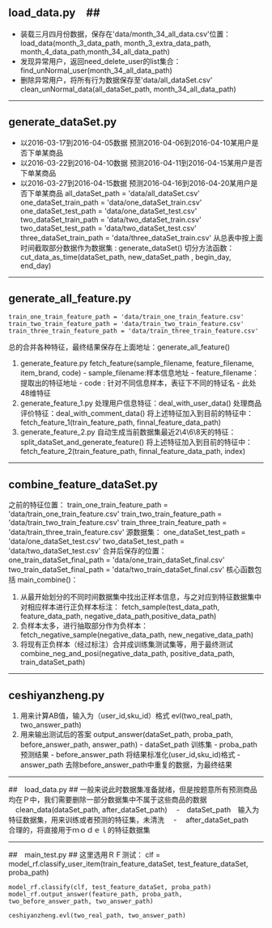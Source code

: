 


## load_data.py　##
- 装载三月四月份数据，保存在'data/month_34_all_data.csv'位置：
         load_data(month_3_data_path, month_3_extra_data_path, month_4_data_path,month_34_all_data_path)
- 发现异常用户，返回need_delete_user的list集合：
         find_unNormal_user(month_34_all_data_path)
- 删除异常用户，将所有行为数据保存至'data/all_dataSet.csv'
         clean_unNormal_data(all_dataSet_path, month_34_all_data_path)


----------
## generate_dataSet.py ##


-  以2016-03-17到2016-04-05数据 预测2016-04-06到2016-04-10某用户是否下单某商品
- 以2016-03-22到2016-04-10数据   预测2016-04-11到2016-04-15某用户是否下单某商品
- 以2016-03-27到2016-04-15数据   预测2016-04-16到2016-04-20某用户是否下单某商品
        all_dataSet_path = 'data/all_dataSet.csv'
        one_dataSet_train_path = 'data/one_dataSet_train.csv'
        one_dataSet_test_path = 'data/one_dataSet_test.csv'
        two_dataSet_train_path = 'data/two_dataSet_train.csv'
        two_dataSet_test_path = 'data/two_dataSet_test.csv'
        three_dataSet_train_path = 'data/three_dataSet_train.csv'
    从总表中按上面时间截取部分数据作为数据集 : generate_dataSet()
    切分方法函数：
    	cut_data_as_time(dataSet_path, new_dataSet_path , begin_day, end_day)


----------


##  generate_all_feature.py ##

    train_one_train_feature_path = 'data/train_one_train_feature.csv'
    train_two_train_feature_path = 'data/train_two_train_feature.csv'
    train_three_train_feature_path = 'data/train_three_train_feature.csv'

总的合并各种特征，最终结果保存在上面地址：generate_all_feature()
1.  generate_feature.py
         fetch_feature(sample_filename, feature_filename, item_brand, code)
         - sample_filename:样本信息地址
            - feature_filename：提取出的特征地址
            - code : 针对不同信息样本，表征下不同的特证名
            - 此处48维特征
2. generate_feature_1.py
   处理用户信息特征：deal_with_user_data()
   处理商品评价特征：deal_with_comment_data()
   将上述特征加入到目前的特征中：
         fetch_feature_1(train_feature_path, finnal_feature_data_path)
3. generate_feature_2.py
   自动生成当前数据集最近2\4\6\8天的特征：
       split_dataSet_and_generate_feature()
   将上述特征加入到目前的特征中：
       fetch_feature_2(train_feature_path, finnal_feature_data_path, index)


----------
## combine_feature_dataSet.py ##
之前的特征位置：
    train_one_train_feature_path = 'data/train_one_train_feature.csv'
    train_two_train_feature_path = 'data/train_two_train_feature.csv'
    train_three_train_feature_path = 'data/train_three_train_feature.csv' 
源数据集：
    one_dataSet_test_path = 'data/one_dataSet_test.csv'
    two_dataSet_test_path = 'data/two_dataSet_test.csv'
合并后保存的位置：
    one_train_dataSet_final_path = 'data/one_train_dataSet_final.csv'
    two_train_dataSet_final_path = 'data/two_train_dataSet_final.csv'
核心函数包括 main_combine()：
1. 从最开始划分的不同时间数据集中找出正样本信息，与之对应到特征数据集中对相应样本进行正负样本标注：
        fetch_sample(test_data_path, feature_data_path, negative_data_path,positive_data_path)
2. 负样本太多，进行抽取部分作为负样本：
        fetch_negative_sample(negative_data_path, new_negative_data_path)
3. 将现有正负样本（经过标注）合并成训练集测试集等，用于最终测试
        combine_neg_and_posi(negative_data_path, positive_data_path, train_dataSet_path)


----------

## ceshiyanzheng.py ##
1. 用来计算AB值，输入为（user_id,sku_id）格式
        evl(two_real_path, two_answer_path)
2. 用来输出测试后的答案
        output_answer(dataSet_path, proba_path, before_answer_path, answer_path)
        - dataSet_path   训练集
        - proba_path    预测结果
        - before_answer_path  将结果标准化(user_id,sku_id)格式
        - answer_path    去除before_answer_path中重复的数据，为最终结果
----------
##　load_data.py ##
一般来说此时数据集准备就绪，但是按题意所有预测商品均在Ｐ中，我们需要删除一部分数据集中不属于这些商品的数据
    　clean_data(dataSet_path, after_dataSet_path)
    　-　dataSet_path　输入为　特征数据集，用来训练或者预测的特征集，未清洗
    　-　 after_dataSet_path　　　合理的，将直接用于ｍｏｄｅｌ的特征数据集

----------
##　main_test.py ##
这里选用ＲＦ测试：
    clf = model_rf.classify_user_item(train_feature_dataSet, test_feature_dataSet, 
                             proba_path)
                             
    model_rf.classify(clf, test_feature_dataSet, proba_path)      
    model_rf.output_answer(feature_path, proba_path, two_before_answer_path, two_answer_path)
    
    ceshiyanzheng.evl(two_real_path, two_answer_path)